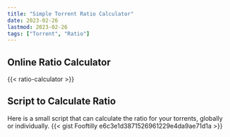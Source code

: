 ```yaml
---
title: "Simple Torrent Ratio Calculator"
date: 2023-02-26
lastmod: 2023-02-26
tags: ["Torrent", "Ratio"]
---
```


## Online Ratio Calculator

{{< ratio-calculator >}}

## Script to Calculate Ratio

Here is a small script that can calculate the ratio for your torrents, globally or individually.
{{< gist Fooftilly e6c3e1d3871526961229e4da9ae71d1a >}}
